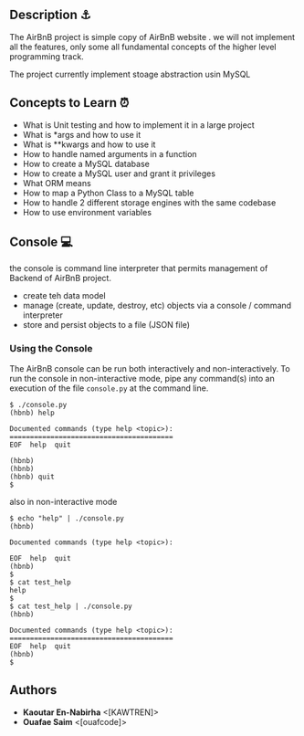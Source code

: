 ## Description ⚓

The AirBnB project is simple copy of AirBnB website . we will not  implement all the features, only some
all fundamental concepts of the higher level programming track.

The project currently implement stoage abstraction usin MySQL

## Concepts to Learn ⏰
 - What is Unit testing and how to implement it in a large project
 - What is *args and how to use it
 - What is **kwargs and how to use it
 - How to handle named arguments in a function
 - How to create a MySQL database
 - How to create a MySQL user and grant it privileges
 - What ORM means
 - How to map a Python Class to a MySQL table
 - How to handle 2 different storage engines with the same codebase
 - How to use environment variables

## Console 💻

the console is command line interpreter that permits management of Backend of AirBnB project. 
 - create teh data model
 - manage (create, update, destroy, etc) objects via a console / command interpreter
 - store and persist objects to a file (JSON file)
### Using the Console

The AirBnB console can be run both interactively and non-interactively. 
To run the console in non-interactive mode, pipe any command(s) into an execution 
of the file `console.py` at the command line.

```
$ ./console.py
(hbnb) help

Documented commands (type help <topic>):
========================================
EOF  help  quit

(hbnb) 
(hbnb) 
(hbnb) quit
$
```

also in non-interactive mode

```
$ echo "help" | ./console.py
(hbnb)

Documented commands (type help <topic>):

EOF  help  quit
(hbnb)
$
$ cat test_help
help
$
$ cat test_help | ./console.py
(hbnb)

Documented commands (type help <topic>):
========================================
EOF  help  quit
(hbnb)
$
```

## Authors
* **Kaoutar En-Nabirha** <[KAWTREN]>
* **Ouafae Saim**  <[ouafcode]>

